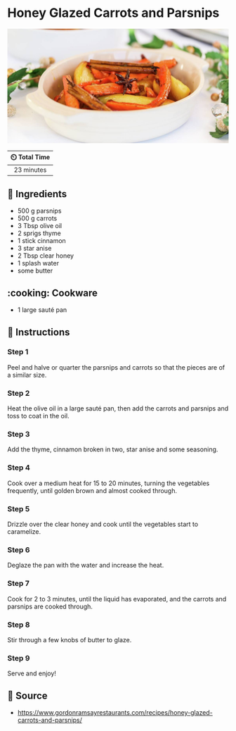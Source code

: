 # Honey Glazed Carrots and Parsnips

![Honey Glazed Carrots and Parsnips](../assets/images/honey-glazed-carrots-and-parsnips.jpg)

| :timer_clock: Total Time |
|:-----------------------: |
| 23 minutes |

## :salt: Ingredients

- 500 g parsnips
- 500 g carrots
- 3 Tbsp olive oil
- 2 sprigs thyme
- 1 stick cinnamon
- 3 star anise
- 2 Tbsp clear honey
- 1 splash water
- some butter

## :cooking: Cookware

- 1 large sauté pan

## :pencil: Instructions

### Step 1

Peel and halve or quarter the parsnips and carrots so that the pieces are of a similar size.

### Step 2

Heat the olive oil in a large sauté pan, then add the carrots and parsnips and toss to coat in the oil.

### Step 3

Add the thyme, cinnamon broken in two, star anise and some seasoning.

### Step 4

Cook over a medium heat for 15 to 20 minutes, turning the vegetables frequently, until golden brown and almost cooked
through.

### Step 5

Drizzle over the clear honey and cook until the vegetables start to caramelize.

### Step 6

Deglaze the pan with the water and increase the heat.

### Step 7

Cook for 2 to 3 minutes, until the liquid has evaporated, and the carrots and parsnips are cooked through.

### Step 8

Stir through a few knobs of butter to glaze.

### Step 9

Serve and enjoy!

## :link: Source

- <https://www.gordonramsayrestaurants.com/recipes/honey-glazed-carrots-and-parsnips/>
